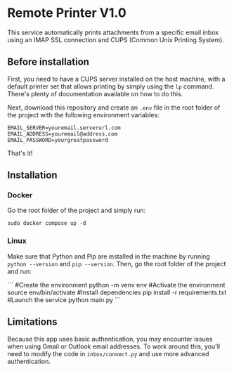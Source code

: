 # Remote Printer V1.0

This service automatically prints attachments from a specific email inbox using an IMAP SSL connection and CUPS (Common Unix Printing System).

## Before installation

First, you need to have a CUPS server installed on the host machine, with a default printer set that allows printing by simply using the `lp` command. There's plenty of documentation available on how to do this.

Next, download this repository and create an `.env` file in the root folder of the project with the following environment variables:

```
EMAIL_SERVER=youremail.serverurl.com
EMAIL_ADDRESS=youremail@address.com
EMAIL_PASSWORD=yourgreatpassword
```

That's it!

## Installation
### Docker

Go the root folder of the project and simply run:

```
sudo docker compose up -d
```

### Linux

Make sure that Python and Pip are installed in the machine by running `python --version` and `pip --version`. Then, go the root folder of the project and run:

´´´
#Create the environment
python -m venv env
#Activate the environment
source env/bin/activate
#Install dependencies
pip install -r requirements.txt
#Launch the service
python main.py
´´´

## Limitations

Because this app uses basic authentication, you may encounter issues when using Gmail or Outlook email addresses. To work around this, you'll need to modify the code in `inbox/connect.py` and use more advanced authentication.